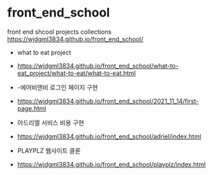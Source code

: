 # front_end_school
front end shcool projects collections
https://wjdgml3834.github.io/front_end_school/

* what to eat project
- https://wjdgml3834.github.io/front_end_school/what-to-eat_project/what-to-eat/what-to-eat.html 

* -에어비앤비 로그인 페이지 구현
- https://wjdgml3834.github.io/front_end_school/2021_11_14/first-page.html 


* 아드리엘 서비스 비용 구현
- https://wjdgml3834.github.io/front_end_school/adriel/index.html

* PLAYPLZ 웹사이트 클론
- https://wjdgml3834.github.io/front_end_school/playplz/index.html

